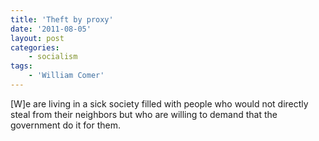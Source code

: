```yaml
---
title: 'Theft by proxy'
date: '2011-08-05'
layout: post
categories:
    - socialism
tags:
    - 'William Comer'
---
```


\[W\]e are living in a sick society filled with people who would not directly steal from their neighbors but who are willing to demand that the government do it for them.